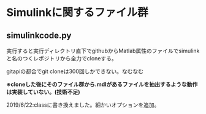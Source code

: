 # Simulinkに関するファイル群
## simulinkcode.py
実行すると実行ディレクトリ直下でgithubからMatlab属性のファイルでsimulinkと名のつくレポジトリから全力でcloneする。

gitapiの都合でgit cloneは300回しかできない。なむなむ

__※cloneした後にそのファイル群から.mdlがあるファイルを抽出するような動作は実装していない。(技術不足)__

2019/6/22:classに書き換えました。細かいオプションを追加。
